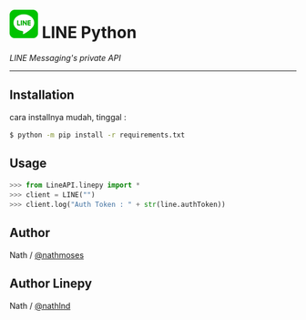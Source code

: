 # ![logo](LINE-sm.png) LINE Python

*LINE Messaging's private API*

----

## Installation

cara installnya mudah, tinggal :
```sh
$ python -m pip install -r requirements.txt
```

## Usage

```python
>>> from LineAPI.linepy import *
>>> client = LINE("")
>>> client.log("Auth Token : " + str(line.authToken))
```

## Author
Nath / [@nathmoses](https://line.me/t/p/~nathmoses)

## Author Linepy
Nath / [@nathlnd](https://www.instagram.com/nathlnd)
